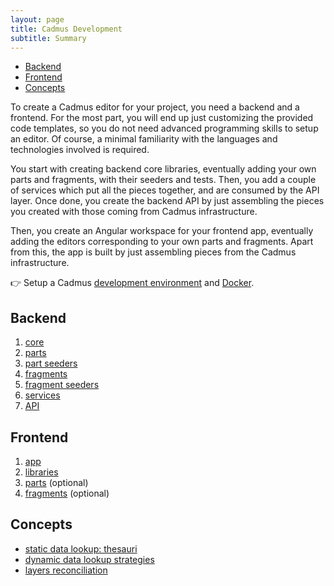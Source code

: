 ```yaml
---
layout: page
title: Cadmus Development
subtitle: Summary
---
```


- [Backend](#backend)
- [Frontend](#frontend)
- [Concepts](#concepts)

To create a Cadmus editor for your project, you need a backend and a frontend. For the most part, you will end up just customizing the provided code templates, so you do not need advanced programming skills to setup an editor. Of course, a minimal familiarity with the languages and technologies involved is required.

You start with creating backend core libraries, eventually adding your own parts and fragments, with their seeders and tests. Then, you add a couple of services which put all the pieces together, and are consumed by the API layer. Once done, you create the backend API by just assembling the pieces you created with those coming from Cadmus infrastructure.

Then, you create an Angular workspace for your frontend app, eventually adding the editors corresponding to your own parts and fragments. Apart from this, the app is built by just assembling pieces from the Cadmus infrastructure.

👉 Setup a Cadmus [development environment](devenv.md) and [Docker](../docker-setup.md).

## Backend

1. [core](backend/core.md)
2. [parts](backend/parts.md)
3. [part seeders](backend/part-seeders.md)
4. [fragments](backend/fragments.md)
5. [fragment seeders](backend/fragment-seeders.md)
6. [services](backend/services.md)
7. [API](backend/api.md)

## Frontend

1. [app](frontend/app.md)
2. [libraries](frontend/libs.md)
3. [parts](frontend/parts.md) (optional)
4. [fragments](frontend/fragments.md) (optional)

## Concepts

- [static data lookup: thesauri](concepts/thesauri.md)
- [dynamic data lookup strategies](concepts/lookup.md)
- [layers reconciliation](concepts/layer-reconciliation.md)

